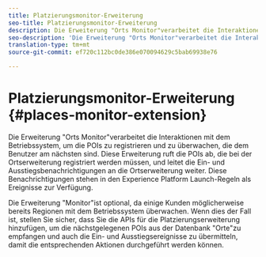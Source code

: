 ```yaml
---
title: Platzierungsmonitor-Erweiterung
seo-title: Platzierungsmonitor-Erweiterung
description: Die Erweiterung "Orts Monitor"verarbeitet die Interaktionen mit dem Betriebssystem, um die POIs zu registrieren und zu überwachen, die dem Benutzer am nächsten sind.
seo-description: 'Die Erweiterung "Orts Monitor"verarbeitet die Interaktionen mit dem Betriebssystem, um die POIs zu registrieren und zu überwachen, die dem Benutzer am nächsten sind. '
translation-type: tm+mt
source-git-commit: ef720c112bc0de386e070094629c5bab69938e76

---
```



# Platzierungsmonitor-Erweiterung {#places-monitor-extension}

Die Erweiterung "Orts Monitor"verarbeitet die Interaktionen mit dem Betriebssystem, um die POIs zu registrieren und zu überwachen, die dem Benutzer am nächsten sind. Diese Erweiterung ruft die POIs ab, die bei der Ortserweiterung registriert werden müssen, und leitet die Ein- und Ausstiegsbenachrichtigungen an die Ortserweiterung weiter. Diese Benachrichtigungen stehen in den Experience Platform Launch-Regeln als Ereignisse zur Verfügung.

Die Erweiterung "Monitor"ist optional, da einige Kunden möglicherweise bereits Regionen mit dem Betriebssystem überwachen. Wenn dies der Fall ist, stellen Sie sicher, dass Sie die APIs für die Platzierungserweiterung hinzufügen, um die nächstgelegenen POIs aus der Datenbank "Orte"zu empfangen und auch die Ein- und Ausstiegsereignisse zu übermitteln, damit die entsprechenden Aktionen durchgeführt werden können.

